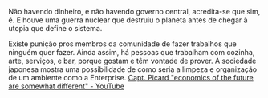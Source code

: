 

Não havendo dinheiro, e não havendo governo central, acredita-se que sim, é. E houve uma guerra nuclear que destruiu o planeta antes de chegar à utopia que define o sistema.

Existe punição pros membros da comunidade de fazer trabalhos que ninguém quer fazer. Ainda assim, há pessoas que trabalham com cozinha, arte, serviços, e bar, porque gostam e têm vontade de prover.
A sociedade japonesa mostra uma possibilidade de como seria a limpeza e organização de um ambiente como a Enterprise.
[Capt. Picard "economics of the future are somewhat different" - YouTube](https://www.youtube.com/watch?v=PV4Oze9JEU0&t=119s)